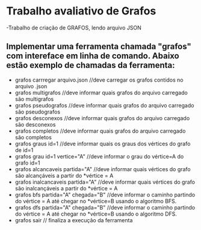 # Trabalho avaliativo de Grafos
-Trabalho de criação de GRAFOS, lendo arquivo JSON

## Implementar uma ferramenta chamada "grafos" com intereface em linha de comando. Abaixo estão exemplo de chamadas da ferramenta:

* grafos carrregar arquivo.json //deve carregar os grafos contidos no arquivo .json
* grafos multigrafos //deve informar quais grafos do arquivo carregado são multigrafos
* grafos pseudografos //deve informar quais grafos do arquivo carregado são pseudografos
* grafos desconexos //deve informar quais grafos do arquivo carregado são desconexos
* grafos completos //deve informar quais grafos do arquivo carregado são completos
* grafos graus id=1 //deve informar quais os graus dos vértices do grafo de id=1
* grafos grau id=1 vertice="A"  //deve informar o grau do vértice=A do grafo id=1 
* grafos alcancaveis partida="A"  //deve informar quais vértices do grafo são alcançáveis a partir do *vértice = A
* grafos inalcancaveis partida="A" //deve informar quais vértices do grafo são inalcançáveis a partir do *vértice = A
* grafos bfs partida="A" chegada="B" //deve informar o caminho partindo do vértice = A até chegar no *vértice=B usando o algoritmo BFS.
* grafos dfs partida="A" chegada="B" //deve informar o caminho partindo do vértice = A até chegar no *vértice=B usando o algoritmo DFS.
* grafos sair // finaliza a execução da ferramenta
